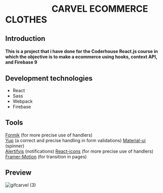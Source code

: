 #                       CARVEL ECOMMERCE CLOTHES

## Introduction

#### This is a project that i have done for the Coderhouse React.js course in which the objective is to make a ecommerce using hooks, context API, and Firebase 9

## Development technologies

<ul>
<li>React
    <li>Sass
      <li>Webpack
        <li>Firebase
</ul> 
 
## Tools
 [Formik](https://formik.org/) (for more precise use of handlers) <br/>
 [Yup](https://www.npmjs.com/package/yup) (a correct and precise handling in form validations)
 [Material-ui](https://mui.com/) (spinner) <br/>
 [Alertifyjs](https://alertifyjs.com/) (notifications)
 [React-icons](https://formik.org/) (for more precise use of handlers) <br/>
 [Framer-Motion](https://www.framer.com/motion/) (for transition in pages)
 
 
 ## Preview
 
 
![gifcarvel (3)](https://user-images.githubusercontent.com/91240448/168525192-4f489855-e709-4151-8d56-b036c83c2361.gif)
